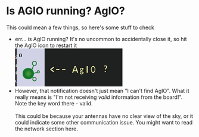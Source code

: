 # Is AGIO running? AgIO?

This could mean a few things, so here's some stuff to check

* err... is AgIO running? It's no uncommon to accidentally close it, so hit the AgIO icon to restart it\
  ![](<../../../.gitbook/assets/image (17).png>)
* However, that notification doesn't just mean "I can't find AgIO". What it really means is "I'm not receiving _valid_ information from the board!". Note the key word there - valid.\
  \
  This could be because your antennas have no clear view of the sky, or it could indicate some other communication issue. You might want to read the network section here.
